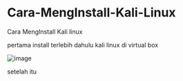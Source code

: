 # Cara-MengInstall-Kali-Linux
Cara MengInstall Kali linux 



pertama install terlebih dahulu kali linux di virtual box


![image](https://github.com/user-attachments/assets/6fd2a6dc-276e-483d-a90a-b72ddac462ca)


setelah itu 
